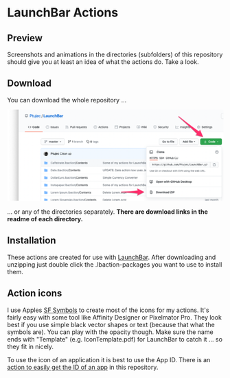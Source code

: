 # LaunchBar Actions

## Preview
Screenshots and animations in the directories  (subfolders) of this repository should give you at least an idea of what the actions do. Take a look.

## Download 
You can download the whole repository …

<img src="download.png" width="600"/> 

… or any of the directories separately. **There are download links in the readme of each directory.**  


## Installation
These actions are created for use with [LaunchBar](http://www.obdev.at/products/launchbar/). After downloading and unzipping just double click the .lbaction-packages you want to use to install them.  

## Action icons
I use Apples [SF Symbols](https://developer.apple.com/sf-symbols/) to create most of the icons for my actions. It's fairly easy with some tool like Affinity Designer or Pixelmator Pro. They look best if you use simple black vector shapes or text (because that what the symbols are). You can play with the opacity though. Make sure the name ends with "Template" (e.g. IconTemplate.pdf) for LaunchBar to catch it … so they fit in nicely.

To use the icon of an application it is best to use the App ID. There is an [action to easily get the ID of an app](https://github.com/Ptujec/LaunchBar/tree/master/Get-App-ID) in this repository.